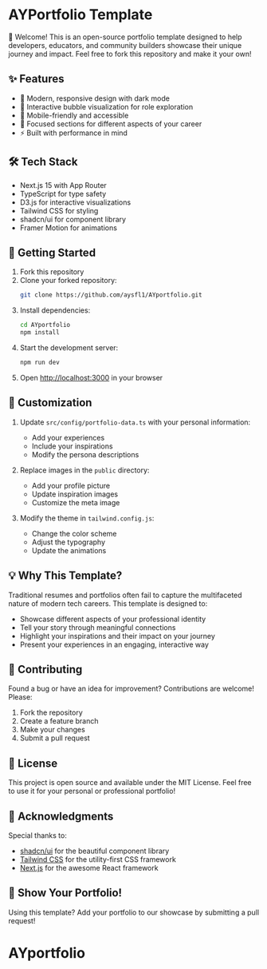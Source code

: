 # AYPortfolio Template

👋 Welcome! This is an open-source portfolio template designed to help developers, educators, and community builders showcase their unique journey and impact. Feel free to fork this repository and make it your own!

## ✨ Features

- 🎨 Modern, responsive design with dark mode
- 🔄 Interactive bubble visualization for role exploration
- 📱 Mobile-friendly and accessible
- 🎯 Focused sections for different aspects of your career
- ⚡️ Built with performance in mind

## 🛠 Tech Stack

- Next.js 15 with App Router
- TypeScript for type safety
- D3.js for interactive visualizations
- Tailwind CSS for styling
- shadcn/ui for component library
- Framer Motion for animations

## 🚀 Getting Started

1. Fork this repository
2. Clone your forked repository:
   ```bash
   git clone https://github.com/aysfl1/AYportfolio.git
   ```
3. Install dependencies:
   ```bash
   cd AYportfolio
   npm install
   ```
4. Start the development server:
   ```bash
   npm run dev
   ```
5. Open [http://localhost:3000](http://localhost:3000) in your browser

## 📝 Customization

1. Update `src/config/portfolio-data.ts` with your personal information:
   - Add your experiences
   - Include your inspirations
   - Modify the persona descriptions

2. Replace images in the `public` directory:
   - Add your profile picture
   - Update inspiration images
   - Customize the meta image

3. Modify the theme in `tailwind.config.js`:
   - Change the color scheme
   - Adjust the typography
   - Update the animations

## 💡 Why This Template?

Traditional resumes and portfolios often fail to capture the multifaceted nature of modern tech careers. This template is designed to:

- Showcase different aspects of your professional identity
- Tell your story through meaningful connections
- Highlight your inspirations and their impact on your journey
- Present your experiences in an engaging, interactive way

## 🤝 Contributing

Found a bug or have an idea for improvement? Contributions are welcome! Please:

1. Fork the repository
2. Create a feature branch
3. Make your changes
4. Submit a pull request

## 📄 License

This project is open source and available under the MIT License. Feel free to use it for your personal or professional portfolio!

## 🙏 Acknowledgments

Special thanks to:
- [shadcn/ui](https://ui.shadcn.com/) for the beautiful component library
- [Tailwind CSS](https://tailwindcss.com/) for the utility-first CSS framework
- [Next.js](https://nextjs.org/) for the awesome React framework

## 🌟 Show Your Portfolio!

Using this template? Add your portfolio to our showcase by submitting a pull request!
# AYportfolio

